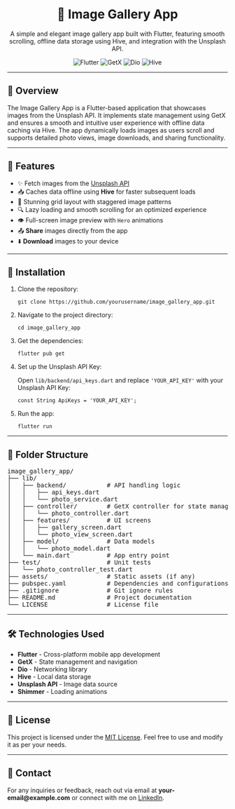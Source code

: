 <h1 align="center">📸 Image Gallery App</h1>
<p align="center">
  A simple and elegant image gallery app built with Flutter, featuring smooth scrolling, offline data storage using Hive, and integration with the Unsplash API.
</p>
<p align="center">
  <img src="https://img.shields.io/badge/Flutter-v3.0.0-blue" alt="Flutter">
  <img src="https://img.shields.io/badge/GetX-v4.6.5-green" alt="GetX">
  <img src="https://img.shields.io/badge/Dio-v5.0.0-yellow" alt="Dio">
  <img src="https://img.shields.io/badge/Hive-v2.2.3-orange" alt="Hive">
</p>

---

<h2>📖 Overview</h2>
<p>
The Image Gallery App is a Flutter-based application that showcases images from the Unsplash API. It implements state management using GetX and ensures a smooth and intuitive user experience with offline data caching via Hive. The app dynamically loads images as users scroll and supports detailed photo views, image downloads, and sharing functionality.
</p>

---

<h2>🎯 Features</h2>
<ul>
  <li>✨ Fetch images from the <a href="https://unsplash.com/developers">Unsplash API</a></li>
  <li>📥 Caches data offline using <strong>Hive</strong> for faster subsequent loads</li>
  <li>🎨 Stunning grid layout with staggered image patterns</li>
  <li>🔍 Lazy loading and smooth scrolling for an optimized experience</li>
  <li>👁️ Full-screen image preview with <code>Hero</code> animations</li>
  <li>📤 <strong>Share</strong> images directly from the app</li>
  <li>⬇️ <strong>Download</strong> images to your device</li>
</ul>

---

<h2>🚀 Installation</h2>
<ol>
  <li>Clone the repository:</li>

  <pre><code>git clone https://github.com/yourusername/image_gallery_app.git</code></pre>

  <li>Navigate to the project directory:</li>

  <pre><code>cd image_gallery_app</code></pre>

  <li>Get the dependencies:</li>

  <pre><code>flutter pub get</code></pre>

  <li>Set up the Unsplash API Key:</li>
  <p>
    Open <code>lib/backend/api_keys.dart</code> and replace <code>'YOUR_API_KEY'</code> with your Unsplash API Key:
  </p>

  <pre><code>const String ApiKeys = 'YOUR_API_KEY';</code></pre>

  <li>Run the app:</li>

  <pre><code>flutter run</code></pre>
</ol>

---

<h2>📁 Folder Structure</h2>
<pre>
image_gallery_app/
├── lib/
│   ├── backend/           # API handling logic
│   │   ├── api_keys.dart
│   │   └── photo_service.dart
│   ├── controller/        # GetX controller for state management
│   │   └── photo_controller.dart
│   ├── features/          # UI screens
│   │   ├── gallery_screen.dart
│   │   └── photo_view_screen.dart
│   ├── model/             # Data models
│   │   └── photo_model.dart
│   └── main.dart          # App entry point
├── test/                  # Unit tests
│   └── photo_controller_test.dart
├── assets/                # Static assets (if any)
├── pubspec.yaml           # Dependencies and configurations
├── .gitignore             # Git ignore rules
├── README.md              # Project documentation
└── LICENSE                # License file
</pre>

---

<h2>🛠️ Technologies Used</h2>
<ul>
  <li><strong>Flutter</strong> - Cross-platform mobile app development</li>
  <li><strong>GetX</strong> - State management and navigation</li>
  <li><strong>Dio</strong> - Networking library</li>
  <li><strong>Hive</strong> - Local data storage</li>
  <li><strong>Unsplash API</strong> - Image data source</li>
  <li><strong>Shimmer</strong> - Loading animations</li>
</ul>

---

<h2>📜 License</h2>
<p>
This project is licensed under the <a href="https://opensource.org/licenses/MIT">MIT License</a>. Feel free to use and modify it as per your needs.
</p>

---

<h2>📧 Contact</h2>
<p>
For any inquiries or feedback, reach out via email at <strong>your-email@example.com</strong> or connect with me on <a href="https://www.linkedin.com/in/masud-rana-582243227/">LinkedIn</a>.
</p>

